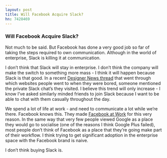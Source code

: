 ```yaml
---
layout: post
title: Will Facebook Acquire Slack? 
hn: 7428469
---
```


<h3>Will Facebook Acquire Slack?</h3>

Not much to be said. But Facebook has done a very good job so far of taking the steps required to own communication. Although in the world of enterprise, Slack is killing it at communication. 

I don’t think that Slack will stay in enterprise. I don’t think the company will make the switch to something more mass - I think it will happen because Slack is that good. In a recent <a href="https://news.layervault.com/stories/43755-ask-dn-apart-from-dn-hn-and-ph-what-other-sites-do-you-go-to-on-a-consistent-basis" target="_blank">Designer News thread</a> that went through which websites people went to when they were bored, someone mentioned the private Slack chat’s they visited. I believe this trend will only increase - I know I’ve asked similarly minded friends to join Slack because I want to be able to chat with them casually throughout the day. 

We spend a lot of life at work - and need to communicate a lot while we’re there. Facebook knows this. They made <a href="http://techcrunch.com/2015/01/14/facebook-at-work-ios-android/" target="_blank">Facebook at Work</a>  for this very reason. In the same way that very few people viewed Google as a place they would go to socialise (one of the reasons I think Google Plus failed), most people don’t think of Facebook as a place that they’re going make part of their workflow. I think trying to get significant adoption in the enterprise space with the Facebook brand is naive. 

I don’t think buying Slack is.

